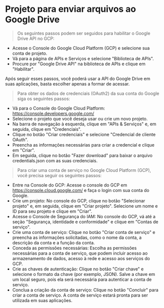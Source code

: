 # Projeto para enviar arquivos ao Google Drive

> Os seguintes passos podem ser seguidos para habilitar o Google Drive API no GCP:

 - Acesse o Console do Google Cloud Platform (GCP) e selecione sua conta de projeto.
 - Vá para a página de APIs e Serviços e selecione "Biblioteca de APIs".
 - Procure por "Google Drive API" na biblioteca de APIs e clique em "Habilitar".

Após seguir esses passos, você poderá usar a API do Google Drive em suas aplicações, basta escolher apenas a formar de acessar.

> Para obter os dados de credenciais (OAuth2) da sua conta do Google siga os seguintes passos:

 - Vá para o Console do Google Cloud Platform: https://console.developers.google.com/
 - Selecione o projeto que você deseja usar ou crie um novo projeto.
 - Na barra de navegação à esquerda, clique em "APIs & Serviços" e, em seguida, clique em "Credenciais".
 - Clique no botão "Criar credenciais" e selecione "Credencial de cliente OAuth".
 - Preencha as informações necessárias para criar a credencial e clique em "Criar".
 - Em seguida, clique no botão "Fazer download" para baixar o arquivo credentials.json com as suas credenciais.

> Para criar uma conta de serviço no Google Cloud Platform (GCP), você precisa seguir os seguintes passos:

 - Entre na Console do GCP: Acesse o console do GCP em https://console.cloud.google.com/ e faça o login com sua conta do Google.
 - Crie um projeto: No console do GCP, clique no botão "Selecionar projeto" e, em seguida, clique em "Criar projeto". Selecione um nome e ID para seu projeto e clique em "Criar".
 - Acesse o Console de Segurança do IAM: No console do GCP, vá até a seção "Segurança, identidade e conformidade" e clique em "Contas de serviço".
 - Crie uma conta de serviço: Clique no botão "Criar conta de serviço" e preencha as informações solicitadas, como o nome da conta, a descrição da conta e a função da conta.
 - Conceda as permissões necessárias: Escolha as permissões necessárias para a conta de serviço, que podem incluir acesso ao armazenamento de dados, acesso à rede e acesso aos serviços do GCP.
 - Crie as chaves de autenticação: Clique no botão "Criar chave" e selecione o formato da chave (por exemplo, JSON). Salve a chave em um local seguro, pois ela será necessária para autenticar a conta de serviço.
 - Conclua a criação da conta de serviço: Clique no botão "Concluir" para criar a conta de serviço. A conta de serviço estará pronta para ser utilizada em suas aplicações.